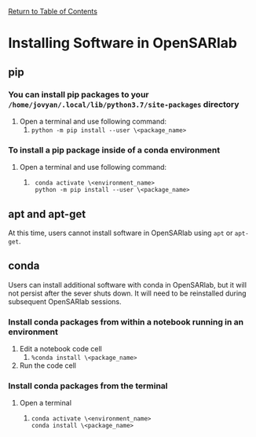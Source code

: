 [Return to Table of Contents](../user.md)

# Installing Software in OpenSARlab

## pip
### You can install pip packages to your `/home/jovyan/.local/lib/python3.7/site-packages` directory
1. Open a terminal and use following command:
    1. `python -m pip install --user \<package_name>`
    
### To install a pip package inside of a conda environment
1. Open a terminal and use following command:
    1. ```
        conda activate \<environment_name>
        python -m pip install --user \<package_name>
       ```   

## apt and apt-get
At this time, users cannot install software in OpenSARlab using `apt` or `apt-get`.

## conda
Users can install additional software with conda in OpenSARlab, but it will not persist after the sever shuts down. It will need to be reinstalled during subsequent OpenSARlab sessions. 

### Install conda packages from within a notebook running in an environment
1. Edit a notebook code cell
    1. `%conda install \<package_name>`
1. Run the code cell

### Install conda packages from the terminal
1. Open a terminal
    1. ```
       conda activate \<environment_name>
       conda install \<package_name>
       ```
